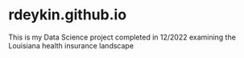 # rdeykin.github.io
This is my Data Science project completed in 12/2022 examining the Louisiana health insurance landscape
